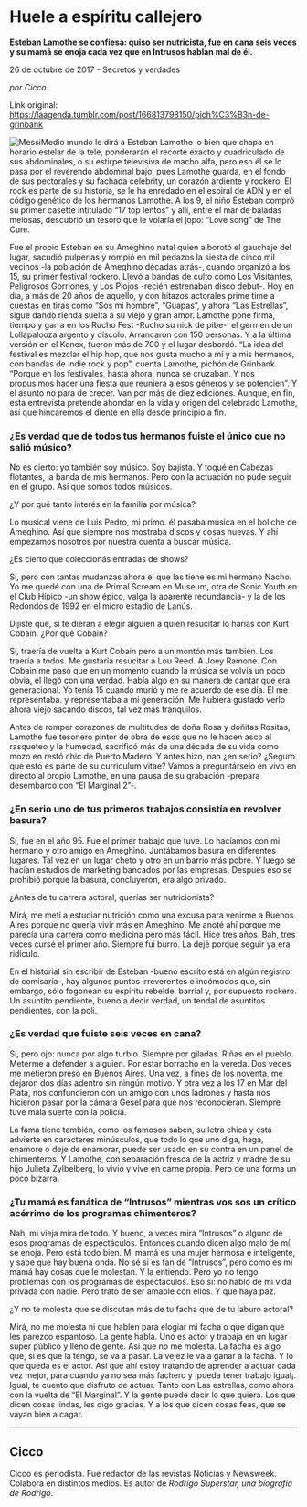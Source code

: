 # Huele a espíritu callejero

**Esteban Lamothe se confiesa: quiso ser nutricista, fue en cana seis veces y su mamá se enoja cada vez que en Intrusos hablan mal de él.**

26 de octubre de 2017 - Secretos y verdades

_por Cicco_

Link original: https://laagenda.tumblr.com/post/166813798150/pich%C3%B3n-de-grinbank

![Messi](https://64.media.tumblr.com/7bd904915cec574cb3f0f63171960066/tumblr_inline_pjzvq8UVX21t6q87u_500.jpg)Medio mundo le dirá a Esteban Lamothe lo bien que chapa en horario estelar de la tele, ponderarán el recorte exacto y cuadriculado de sus abdominales, o su estirpe televisiva de macho alfa, pero eso él se lo pasa por el reverendo abdominal bajo, pues Lamothe guarda, en el fondo de sus pectorales y su fachada celebrity, un corazón ardiente y rockero. El rock es parte de su historia, se le ha enredado en el espiral de ADN y en el código genético de los hermanos Lamothe. A los 9, el niño Esteban compró su primer casette intitulado “17 top lentos” y allí, entre el mar de baladas melosas, descubrió un tesoro que le volaría el jopo: “Love song” de The Cure. 


Fue el propio Esteban en su Ameghino natal quien alborotó el gauchaje del lugar, sacudió pulperías y rompió en mil pedazos la siesta de cinco mil vecinos -la población de Ameghino décadas atrás-, cuando organizó a los 15, su primer festival rockero. Llevó a bandas de culto como Los Visitantes, Peligrosos Gorriones, y Los Piojos -recién estrenaban disco debut-. Hoy en día, a más de 20 años de aquello, y con hitazos actorales prime time a cuestas en tiras como “Sos mi hombre”, “Guapas”, y ahora “Las Estrellas”, sigue dando rienda suelta a su viejo y gran amor. Lamothe pone firma, tiempo y garra en los Rucho Fest -Rucho su nick de pibe-: el germen de un Lollapalooza argento y díscolo. Arrancaron con 150 personas. Y a la última versión en el Konex, fueron más de 700 y el lugar desbordó. “La idea del festival es mezclar el hip hop, que nos gusta mucho a mí y a mis hermanos, con bandas de indie rock y pop”, cuenta Lamothe, pichón de Grinbank. “Porque en los festivales, hasta ahora, nunca se cruzaban. Y nos propusimos hacer una fiesta que reuniera a esos géneros y se potencien”. Y el asunto no para de crecer. Van por más de diez ediciones. Aunque, en fin, esta entrevista pretende ahondar en la vida y origen del celebrado Lamothe, así que hincaremos el diente en ella desde principio a fin.
 

### ¿Es verdad que de todos tus hermanos fuiste el único que no salió músico?

No es cierto: yo también soy músico. Soy bajista. Y toqué en Cabezas flotantes, la banda de mis hermanos. Pero con la actuación no pude seguir en el grupo. Así que somos todos músicos. 


¿Y por qué tanto interés en la familia por música?


Lo musical viene de Luis Pedro, mi primo. él pasaba música en el boliche de Ameghino. Así que siempre nos mostraba discos y cosas nuevas. Y ahí empezamos nosotros por nuestra cuenta a buscar música. 


¿Es cierto que coleccionás entradas de shows?


Sí, pero con tantas mudanzas ahora el que las tiene es mi hermano Nacho. Yo me quedé con una de Primal Scream en Museum, otra de Sonic Youth en el Club Hípico -un show épico, valga la aparente redundancia- y la de los Redondos de 1992 en el micro estadio de Lanús.


Dijiste que, si te dieran a elegir alguien a quien resucitar lo harías con Kurt Cobain. ¿Por qué Cobain?


Sí, traería de vuelta a Kurt Cobain pero a un montón más también. Los traería a todos. Me gustaría resucitar a Lou Reed. A Joey Ramone. Con Cobain me pasó que en un momento cuando la música se volvía un poco obvia, él llegó con una verdad. Había algo en su manera de cantar que era generacional. Yo tenía 15 cuando murió y me re acuerdo de ese día. Él me representaba. y representaba a mi generación. Me hubiera gustado verlo ahora viejo sacando discos, tal vez más tranquilos.


Antes de romper corazones de multitudes de doña Rosa y doñitas Rositas, Lamothe fue tesonero pintor de obra de esos que no le hacen asco al rasqueteo y la humedad, sacrificó más de una década de su vida como mozo en restó chic de Puerto Madero. Y antes hizo, nah ¿en serio? ¿Seguro que esto es parte de su curriculum vitae? Vamos a preguntárselo en vivo en directo al propio Lamothe, en una pausa de su grabación -prepara desembarco con “El Marginal 2”-.


### ¿En serio uno de tus primeros trabajos consistía en revolver basura?

Sí, fue en el año 95. Fue el primer trabajo que tuve. Lo hacíamos con mi hermano y otro amigo en Ameghino. Juntábamos basura en diferentes lugares. Tal vez en un lugar cheto y otro en un barrio más pobre. Y luego se hacían estudios de marketing bancados por las empresas. Después eso se prohibió porque la basura, concluyeron, era algo privado. 


¿Antes de tu carrera actoral, querías ser nutricionista?


Mirá, me metí a estudiar nutrición como una excusa para venirme a Buenos Aires porque no quería vivir más en Ameghino. Me anoté ahí porque me parecía una carrera como medicina pero más fácil. Hice tres años. Bah, tres veces cursé el primer año. Siempre fui burro. La dejé porque seguir ya era ridículo. 


En el historial sin escribir de Esteban -bueno escrito está en algún registro de comisaría-, hay algunos puntos irreverentes e incómodos que, sin embargo, sólo fogonean su espíritu rebelde, barrial y, por supuesto rockero. Un asuntito pendiente, bueno a decir verdad, un tendal de asuntitos pendientes, con la poli.


### ¿Es verdad que fuiste seis veces en cana?

Sí, pero ojo: nunca por algo turbio. Siempre por giladas. Riñas en el pueblo. Meterme a defender a alguien. Por estar borracho en la vereda. Dos veces me metieron preso en Buenos Aires. Una vez, a fines de los noventa, me dejaron dos días adentro sin ningún motivo. Y otra vez a los 17 en Mar del Plata, nos confundieron con un amigo con unos ladrones y hasta nos hicieron pasar por la cámara Gesel para que nos reconocieran. Siempre tuve mala suerte con la policía.


La fama tiene también, como los famosos saben, su letra chica y ésta advierte en caracteres minúsculos, que todo lo que uno diga, haga, enamore o deje de enamorar, puede ser usado en su contra en un panel de chimenteros. Y Lamothe, con separación fresca de la actriz y madre de su hijo Julieta Zylbelberg, lo vivió y vive en carne propia. Pero de una forma un poco bizarra.


### ¿Tu mamá es fanática de “Intrusos” mientras vos sos un crítico acérrimo de los programas chimenteros?

Nah, mi vieja mira de todo. Y bueno, a veces mira “Intrusos” o alguno de esos programas de espectáculos. Entonces cuando dicen algo malo de mí, se enoja. Pero está todo bien. Mi mamá es una mujer hermosa e inteligente, y sabe que hay buena onda. No sé si es fan de “Intrusos”, pero como es mi mamá hay cosas que le molestan. Y la entiendo. Pero yo no tengo problemas con los programas de espectáculos. Eso sí: no hablo de mi vida privada con nadie. Pero trato de ser amable con ellos. Y que haya paz.


¿Y no te molesta que se discutan más de tu facha que de tu laburo actoral?


Mirá, no me molesta ni que hablen para elogiar mi facha o que digan que les parezco espantoso. La gente habla. Uno es actor y trabaja en un lugar super público y lleno de gente. Así que no me molesta. La facha es algo que, si es que la tengo, se va a pasar. La vejez le va a ganar a la facha. Y lo que queda es el actor. Así que ahí estoy tratando de aprender a actuar cada vez mejor, para cuando ya no sea más fachero y ¡pueda tener trabajo igual¡. Igual, te cuento que disfruto de actuar. Tanto con Las estrellas, como ahora con la vuelta de “El Marginal”. Y la gente puede decir lo que quiera. Los que dicen cosas lindas, les digo gracias. Y a los que dicen cosas feas, que se vayan bien a cagar.
 



---

Cicco
-----

 Cicco es periodista. Fue redactor de las revistas Noticias y Newsweek. Colabora en distintos medios. Es autor de *Rodrigo Superstar, una biografía de Rodrigo*. 

